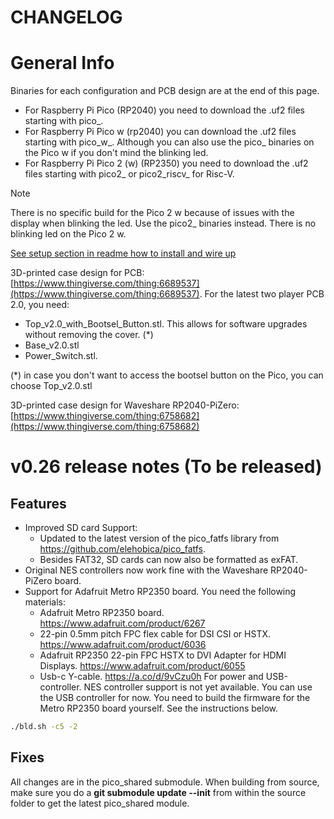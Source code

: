 # CHANGELOG

# General Info

Binaries for each configuration and PCB design are at the end of this page.

- For Raspberry Pi Pico (RP2040) you need to download the .uf2 files starting with pico_.
- For Raspberry Pi Pico w (rp2040) you can download the .uf2 files starting with pico_w_. Although you can also use the pico_ binaries on the Pico w if you don't mind the blinking led.
- For Raspberry Pi Pico 2 (w) (RP2350) you need to download the .uf2 files starting with pico2_ or pico2_riscv_ for Risc-V. 

>[!NOTE]
>There is no specific build for the Pico 2 w because of issues with the display when blinking the led. Use the pico2_ binaries instead. There is no blinking led on the Pico 2 w.


[See setup section in readme how to install and wire up](https://github.com/fhoedemakers/pico-infonesPlus#pico-setup)

3D-printed case design for PCB: [https://www.thingiverse.com/thing:6689537](https://www.thingiverse.com/thing:6689537). 
For the latest two player PCB 2.0, you need:

- Top_v2.0_with_Bootsel_Button.stl. This allows for software upgrades without removing the cover. (*)
- Base_v2.0.stl
- Power_Switch.stl.

(*) in case you don't want to access the bootsel button on the Pico, you can choose Top_v2.0.stl

3D-printed case design for Waveshare RP2040-PiZero: [https://www.thingiverse.com/thing:6758682](https://www.thingiverse.com/thing:6758682)

# v0.26 release notes (To be released)

## Features

- Improved SD card Support:
    - Updated to the latest version of the pico_fatfs library from https://github.com/elehobica/pico_fatfs.
    - Besides FAT32, SD cards can now also be formatted as exFAT.
- Original NES controllers now work fine with the Waveshare RP2040-PiZero board.
- Support for Adafruit Metro RP2350 board. You need the following materials:
    - Adafruit Metro RP2350 board. https://www.adafruit.com/product/6267
    - 22-pin 0.5mm pitch FPC flex cable for DSI CSI or HSTX. https://www.adafruit.com/product/6036
    - Adafruit RP2350 22-pin FPC HSTX to DVI Adapter for HDMI Displays. https://www.adafruit.com/product/6055 
    - Usb-c Y-cable. https://a.co/d/9vCzu0h For power and USB-controller. NES controller support is not yet available. You can use the USB controller for now. You need to build the firmware for the Metro RP2350 board yourself. See the instructions below.

````bash
./bld.sh -c5 -2
````

## Fixes


All changes are in the pico_shared submodule. When building from source, make sure you do a **git submodule update --init** from within the source folder to get the latest pico_shared module.


